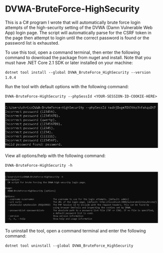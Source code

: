 # DVWA-BruteForce-HighSecurity

This is a C# program I wrote that will automatically brute force login attempts of the high-security setting of the DVWA (Damn Vulnerable Web App) login page. The script will automatically parse for the CSRF token in the page then attempt to login until the correct password is found or the password list is exhausted.

To use this tool, open a command terminal, then enter the following command to download the package from nuget and install. Note that you must have .NET Core 2.1 SDK or later installed on your machine:

`dotnet tool install --global DVWA_BruteForce_HighSecurity --version 1.0.4`

Run the tool with default options with the following command:

`DVWA-BruteForce-HighSecurity --phpSessId <YOUR-SESSION-ID-COOKIE-HERE>`

![Default command](Images/CLI-solution.png)

View all options/help with the following command:

`DVWA-BruteForce-HighSecurity -h`

![Help command](Images/CLI-Help-option.png)

To uninstall the tool, open a command terminal and enter the following command:

`dotnet tool uninstall --global DVWA_BruteForce_HighSecurity`
